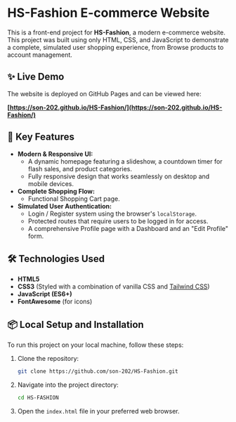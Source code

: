 # HS-Fashion E-commerce Website

This is a front-end project for **HS-Fashion**, a modern e-commerce website. This project was built using only HTML, CSS, and JavaScript to demonstrate a complete, simulated user shopping experience, from Browse products to account management.

## ✨ Live Demo

The website is deployed on GitHub Pages and can be viewed here:

**[https://son-202.github.io/HS-Fashion/](https://son-202.github.io/HS-Fashion/)**

## 🚀 Key Features

* **Modern & Responsive UI:**
    * A dynamic homepage featuring a slideshow, a countdown timer for flash sales, and product categories.
    * Fully responsive design that works seamlessly on desktop and mobile devices.
* **Complete Shopping Flow:**
    * Functional Shopping Cart page.
* **Simulated User Authentication:**
    * Login / Register system using the browser's `localStorage`.
    * Protected routes that require users to be logged in for access.
    * A comprehensive Profile page with a Dashboard and an "Edit Profile" form.

## 🛠️ Technologies Used

* **HTML5**
* **CSS3** (Styled with a combination of vanilla CSS and [Tailwind CSS](https://tailwindcss.com/))
* **JavaScript (ES6+)**
* **FontAwesome** (for icons)

## 📦 Local Setup and Installation

To run this project on your local machine, follow these steps:

1.  Clone the repository:
    ```bash
    git clone https://github.com/son-202/HS-Fashion.git
    ```
2.  Navigate into the project directory:
    ```bash
    cd HS-FASHION
    ```
3.  Open the `index.html` file in your preferred web browser.
